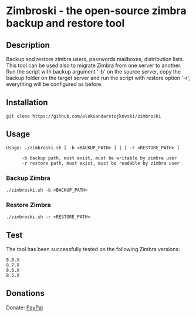 # Zimbroski - the open-source zimbra backup and restore tool

## Description
Backup and restore zimbra users, passwords mailboxes, distribution lists.
This tool can be used also to migrate Zimbra from one server to another.
Run the script with backup argument '-b' on the source server, copy the backup folder on the target server and run the script with restore option '-r', everything will be configured as before.

## Installation

```
git clone https://github.com/aleksandarstojkovski/zimbroski
```

## Usage

```
Usage: ./zimbroski.sh [ -b <BACKUP_PATH> ] | [ -r <RESTORE_PATH> ]

      -b backup path, must exist, must be writable by zimbra user
      -r restore path, must exist, must be readable by zimbra user
```

### Backup Zimbra

`
./zimbroski.sh -b <BACKUP_PATH>
`

### Restore Zimbra

`
./zimbroski.sh -r <RESTORE_PATH>
`

## Test

The tool has been successfully tested on the following Zimbra versions:

```
8.8.X
8.7.X
8.6.X
8.5.X
```

## Donations

Donate: <a href="https://www.paypal.com/cgi-bin/webscr?cmd=_s-xclick&hosted_button_id=QF3RUSYRD5XBE&source=url">PayPal</a>
